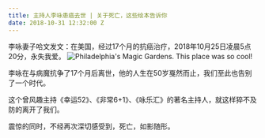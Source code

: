 ```yaml
---
title: 主持人李咏患癌去世 | 关于死亡，这些绘本告诉你
date: 2018-10-31 12:32:00 Z
---
```


李咏妻子哈文发文：在美国，经过17个月的抗癌治疗，2018年10月25日凌晨5点20分，永失我爱。
![Philadelphia's Magic Gardens. This place was so cool!](/uploads/liyong.jpg.desktop "Philadelphia's Magic Gardens")

李咏在与病魔抗争了17个月后离世，他的人生在50岁戛然而止，我们至此也告别了一个时代。


这个曾风趣主持《幸运52》、《非常6+1》、《咏乐汇》的著名主持人，就这样猝不及防的离开了我们。

 

震惊的同时，不经再次深切感受到，死亡，如影随形。


